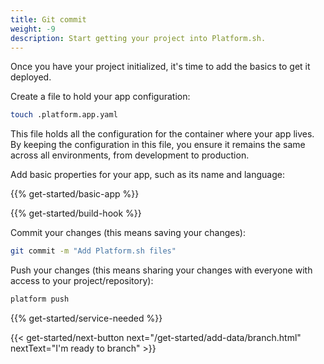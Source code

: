 ```yaml
---
title: Git commit
weight: -9
description: Start getting your project into Platform.sh.
---
```


Once you have your project initialized, it's time to add the basics to get it deployed.

Create a file to hold your app configuration:

```bash
touch .platform.app.yaml
```

This file holds all the configuration for the container where your app lives.
By keeping the configuration in this file,
you ensure it remains the same across all environments, from development to production.

Add basic properties for your app, such as its name and language:

{{% get-started/basic-app %}}

{{% get-started/build-hook %}}

Commit your changes (this means saving your changes):

```bash
git commit -m "Add Platform.sh files"
```

Push your changes (this means sharing your changes with everyone with access to your project/repository):

```bash
platform push
```

{{% get-started/service-needed %}}

{{< get-started/next-button next="/get-started/add-data/branch.html" nextText="I'm ready to branch" >}}
